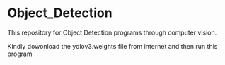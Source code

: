 # Object_Detection
This repository for Object Detection programs through computer vision. 

Kindly dowonload the yolov3.weights file from internet and then run this program 
